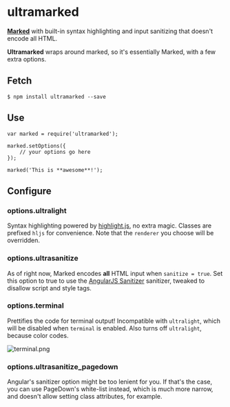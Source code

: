 # ultramarked

[**Marked**](https://github.com/chjj/marked) with built-in syntax highlighting and input sanitizing that doesn't encode all HTML.

**Ultramarked** wraps around marked, so it's essentially Marked, with a few extra options.

## Fetch

    $ npm install ultramarked --save

## Use

    var marked = require('ultramarked');

    marked.setOptions({
        // your options go here
    });

    marked('This is **awesome**!');

## Configure

### options.ultralight

Syntax highlighting powered by [highlight.js](https://github.com/isagalaev/highlight.js), no extra magic. Classes are prefixed `hljs` for convenience. Note that the `renderer` you choose will be overridden.

### options.ultrasanitize

As of right now, Marked encodes **all** HTML input when `sanitize = true`. Set this option to true to use the [AngularJS Sanitizer](https://github.com/angular/angular.js/blob/master/lib/htmlparser/htmlparser.js) sanitizer, tweaked to disallow script and style tags.

### options.terminal

Prettifies the code for terminal output! Incompatible with `ultralight`, which will be disabled when `terminal` is enabled. Also turns off `ultralight`, because color codes.

![terminal.png][1]

### options.ultrasanitize_pagedown

Angular's sanitizer option might be too lenient for you. If that's the case, you can use PageDown's white-list instead, which is much more narrow, and doesn't allow setting class attributes, for example.

[1]: http://i.imgur.com/fTh1JiD.png